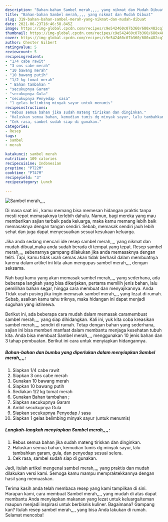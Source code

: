 ```yaml
---
description: "Bahan-bahan Sambel merah,,,, yang nikmat dan Mudah Dibuat"
title: "Bahan-bahan Sambel merah,,,, yang nikmat dan Mudah Dibuat"
slug: 319-bahan-bahan-sambel-merah-yang-nikmat-dan-mudah-dibuat
date: 2021-06-23T16:46:58.845Z
image: https://img-global.cpcdn.com/recipes/c9e542460c07b360/680x482cq70/sambel-merah-foto-resep-utama.jpg
thumbnail: https://img-global.cpcdn.com/recipes/c9e542460c07b360/680x482cq70/sambel-merah-foto-resep-utama.jpg
cover: https://img-global.cpcdn.com/recipes/c9e542460c07b360/680x482cq70/sambel-merah-foto-resep-utama.jpg
author: Chester Gilbert
ratingvalue: 5
reviewcount: 5
recipeingredient:
- "1/4 cabe rawit"
- "3 ons cabe merah"
- "10 bawang merah"
- "10 bawang putih"
- "1/2 kg tomat merah"
- " Bahan tambahan "
- "secukupnya Garam"
- "secukupnya Gula"
- "secukupnya Penyedap  sasa"
- "1 gelas belimbing minyak sayur untuk menumis"
recipeinstructions:
- "Rebus semua bahan jika sudah mateng tiriskan dan dinginkan."
- "Haluskan semua bahan, kemudian tumis dg minyak sayur, lalu tambahkan garam, gula, dan penyedap sesuai selera."
- "Cek rasa, sambel sudah siap di gunakan."
categories:
- Resep
tags:
- sambel
- merah

katakunci: sambel merah 
nutrition: 109 calories
recipecuisine: Indonesian
preptime: "PT22M"
cooktime: "PT47M"
recipeyield: "3"
recipecategory: Lunch

---
```



![Sambel merah,,,,](https://img-global.cpcdn.com/recipes/c9e542460c07b360/680x482cq70/sambel-merah-foto-resep-utama.jpg)

Di masa  saat ini , kamu memang bisa memesan hidangan praktis tanpa mesti repot memasaknya terlebih dahulu. Namun, bagi mereka yang mau memberikan sajian terbaik pada keluarga, maka kamu memang lebih baik memasaknya dengan tangan sendiri. Sebab, memasak sendiri jauh lebih sehat dan juga dapat menyesuaikan sesuai kesukaan keluarga.

Jika anda sedang mencari ide resep sambel merah,,,, yang nikmat dan mudah dibuat,maka anda sudah berada di tempat yang tepat. Resep sambel merah,,,,  sebenarnya gampang dilakukan jika anda memasaknya dengan teliti. Tapi, kamu tidak usah cemas akan tidak berhasil dalam membuatnya 
karena dalam artikel ini kita akan mengupas sambel merah,,,, dengan seksama.  



Nah bagi kamu yang akan memasak sambel merah,,,, yang sederhana, ada beberapa langkah yang bisa dikerjakan, pertama memilih jenis bahan, lalu pemilihan bahan segar, hingga cara membuat dan menyajikannya. Anda Tidak usah pusing jika ingin memasak sambel merah,,,, yang lezat di rumah. Sebab, asalkan kamu  tahu triknya, maka hidangan ini dapat menjadi suguhan yang istimewa.

Berikut ini, ada beberapa cara mudah dalam memasak caramembuat sambel merah,,,, yang siap dihidangkan. Kali ini, yuk kita coba kreasikan sambel merah,,,, sendiri di rumah. Tetap dengan bahan yang sederhana, sajian ini bisa memberi manfaat dalam membantu menjaga kesehatan tubuh kita. Anda bisa membuat Sambel merah,,,, menggunakan 10 jenis bahan dan 3 tahap pembuatan. Berikut ini cara untuk menyiapkan hidangannya.

<!--inarticleads1-->

##### Bahan-bahan dan bumbu yang diperlukan dalam menyiapkan Sambel merah,,,,:

1. Siapkan 1/4 cabe rawit
1. Siapkan 3 ons cabe merah
1. Gunakan 10 bawang merah
1. Siapkan 10 bawang putih
1. Sediakan 1/2 kg tomat merah
1. Gunakan  Bahan tambahan ;
1. Siapkan secukupnya Garam
1. Ambil secukupnya Gula
1. Siapkan secukupnya Penyedap / sasa
1. Siapkan 1 gelas belimbing minyak sayur (untuk menumis)




<!--inarticleads2-->

##### Langkah-langkah menyiapkan Sambel merah,,,,:

1. Rebus semua bahan jika sudah mateng tiriskan dan dinginkan.
1. Haluskan semua bahan, kemudian tumis dg minyak sayur, lalu tambahkan garam, gula, dan penyedap sesuai selera.
1. Cek rasa, sambel sudah siap di gunakan.




Jadi, itulah artikel mengenai  sambel merah,,,,  yang praktis dan mudah dilakukan versi kami. Semoga kamu mampu mempraktekkannya dengan hasil yang memuaskan. 

Terima kasih anda telah membaca resep yang kami tampilkan di sini. Harapan kami, cara membuat  Sambel merah,,,, yang mudah di atas dapat membantu Anda menyiapkan makanan yang lezat untuk keluarga/teman maupun menjadi inspirasi untuk berbisnis kuliner. Bagaimana? Gampang kan? Itulah resep sambel merah,,,, yang bisa Anda lakukan di rumah. Selamat mencoba!


